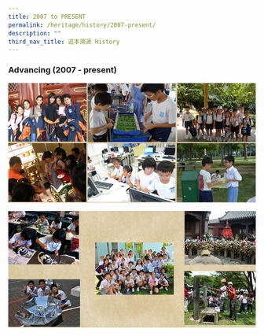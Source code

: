 ```yaml
---
title: 2007 to PRESENT
permalink: /heritage/history/2007-present/
description: ""
third_nav_title: 追本溯源 History
---
```


### Advancing (2007 - present)

![](/images/2007_slide1.jpg)

![](/images/2007_slide2.jpg)